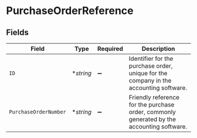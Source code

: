 # PurchaseOrderReference


## Fields

| Field                                                                                     | Type                                                                                      | Required                                                                                  | Description                                                                               |
| ----------------------------------------------------------------------------------------- | ----------------------------------------------------------------------------------------- | ----------------------------------------------------------------------------------------- | ----------------------------------------------------------------------------------------- |
| `ID`                                                                                      | **string*                                                                                 | :heavy_minus_sign:                                                                        | Identifier for the purchase order, unique for the company in the accounting software.     |
| `PurchaseOrderNumber`                                                                     | **string*                                                                                 | :heavy_minus_sign:                                                                        | Friendly reference for the purchase order, commonly generated by the accounting software. |